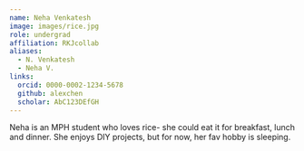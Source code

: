 ```yaml
---
name: Neha Venkatesh
image: images/rice.jpg
role: undergrad
affiliation: RKJcollab
aliases:
  - N. Venkatesh
  - Neha V.
links:
  orcid: 0000-0002-1234-5678
  github: alexchen
  scholar: AbC123DEfGH
---
```



Neha is an MPH student who loves rice- she could eat it for breakfast, lunch and dinner. She enjoys DIY projects, but for now, her fav hobby is sleeping.  
